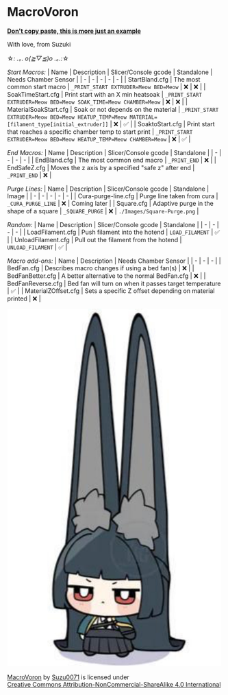 # MacroVoron

<ins>**Don't copy paste, this is more just an example**</ins>

With love, from Suzuki

☆*: .｡. o(≧▽≦)o .｡.:*☆

*Start Macros:*
| Name | Description | Slicer/Console gcode | Standalone | Needs Chamber Sensor |
| - | - | - | - | - |
| StartBland.cfg | The most common start macro | `_PRINT_START EXTRUDER=Meow BED=Meow` | ❌ | ❌ |
| SoakTimeStart.cfg | Print start with an X min heatsoak | `_PRINT_START EXTRUDER=Meow BED=Meow SOAK_TIME=Meow CHAMBER=Meow` | ❌ | ❌ |
| MaterialSoakStart.cfg | Soak or not depends on the material | `_PRINT_START EXTRUDER=Meow BED=Meow HEATUP_TEMP=Meow MATERIAL=[filament_type[initial_extruder]]` | ❌ | ✅ |
| SoaktoStart.cfg | Print start that reaches a specific chamber temp to start print | `_PRINT_START EXTRUDER=Meow BED=Meow HEATUP_TEMP=Meow CHAMBER=Meow` | ❌ | ✅ |

*End Macros:*
| Name | Description | Slicer/Console gcode | Standalone |
| - | - | - | - |
| EndBland.cfg | The most common end macro | `_PRINT_END` | ❌ |
| EndSafeZ.cfg | Moves the z axis by a specified "safe z" after end | `_PRINT_END` | ❌ |

*Purge Lines:*
| Name | Description | Slicer/Console gcode | Standalone | Image | 
| - | - | - | - | - |
| Cura-purge-line.cfg | Purge line taken from cura | `_CURA_PURGE_LINE` | ❌ | Coming later |
| Square.cfg | Adaptive purge in the shape of a square | `_SQUARE_PURGE` | ❌ | `./Images/Square-Purge.png` |

*Random:*
| Name | Description | Slicer/Console gcode | Standalone |
| - | - | - | - |
| LoadFilament.cfg | Push filament into the hotend | `LOAD_FILAMENT` | ✅ |
| UnloadFilament.cfg | Pull out the filament from the hotend | `UNLOAD_FILAMENT` | ✅ |

*Macro add-ons:*
| Name | Description | Needs Chamber Sensor |
| - | - | - |
| BedFan.cfg | Describes macro changes if using a bed fan(s) | ❌ |
| BedFanBetter.cfg | A better alternative to the normal BedFan.cfg | ❌ |
| BedFanReverse.cfg | Bed fan will turn on when it passes target temperature | ✅ |
| MaterialZOffset.cfg | Sets a specific Z offset depending on material printed | ❌ |

<img src="https://raw.githubusercontent.com/Suzu0071/Helper-Repository/refs/heads/main/MacroVoron/Hoshimi.png" width=500>

  <p xmlns:cc="http://creativecommons.org/ns#" xmlns:dct="http://purl.org/dc/terms/"><a property="dct:title" rel="cc:attributionURL" href="https://github.com/Suzu0071/MacroVoron">MacroVoron</a> by <a rel="cc:attributionURL dct:creator" property="cc:attributionName" href="https://github.com/Suzu0071">Suzu0071</a> is licensed under <a href="https://creativecommons.org/licenses/by-nc-sa/4.0/?ref=chooser-v1" target="_blank" rel="license noopener noreferrer" style="display:inline-block;">Creative Commons Attribution-NonCommercial-ShareAlike 4.0 International<img style="height:22px!important;margin-left:3px;vertical-align:text-bottom;" src="https://mirrors.creativecommons.org/presskit/icons/cc.svg?ref=chooser-v1" alt=""><img style="height:22px!important;margin-left:3px;vertical-align:text-bottom;" src="https://mirrors.creativecommons.org/presskit/icons/by.svg?ref=chooser-v1" alt=""><img style="height:22px!important;margin-left:3px;vertical-align:text-bottom;" src="https://mirrors.creativecommons.org/presskit/icons/nc.svg?ref=chooser-v1" alt=""><img style="height:22px!important;margin-left:3px;vertical-align:text-bottom;" src="https://mirrors.creativecommons.org/presskit/icons/sa.svg?ref=chooser-v1" alt=""></a></p> 
